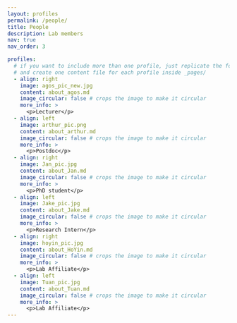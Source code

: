 ```yaml
---
layout: profiles
permalink: /people/
title: People
description: Lab members
nav: true
nav_order: 3

profiles:
  # if you want to include more than one profile, just replicate the following block
  # and create one content file for each profile inside _pages/
  - align: right
    image: agos_pic_new.jpg
    content: about_agos.md
    image_circular: false # crops the image to make it circular
    more_info: >
      <p>Lecturer</p>
  - align: left
    image: arthur_pic.png
    content: about_arthur.md
    image_circular: false # crops the image to make it circular
    more_info: >
      <p>Postdoc</p>
  - align: right
    image: Jan_pic.jpg
    content: about_Jan.md
    image_circular: false # crops the image to make it circular
    more_info: >
      <p>PhD student</p>
  - align: left
    image: Jake_pic.jpg
    content: about_Jake.md
    image_circular: false # crops the image to make it circular
    more_info: >
      <p>Research Intern</p>
  - align: right
    image: hoyin_pic.jpg
    content: about_HoYin.md
    image_circular: false # crops the image to make it circular
    more_info: >
      <p>Lab Affiliate</p>
  - align: left
    image: Tuan_pic.jpg
    content: about_Tuan.md
    image_circular: false # crops the image to make it circular
    more_info: >
      <p>Lab Affiliate</p>      
---
```

